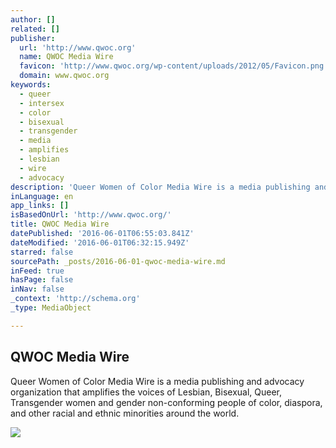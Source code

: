 ```yaml
---
author: []
related: []
publisher:
  url: 'http://www.qwoc.org'
  name: QWOC Media Wire
  favicon: 'http://www.qwoc.org/wp-content/uploads/2012/05/Favicon.png'
  domain: www.qwoc.org
keywords:
  - queer
  - intersex
  - color
  - bisexual
  - transgender
  - media
  - amplifies
  - lesbian
  - wire
  - advocacy
description: 'Queer Women of Color Media Wire is a media publishing and advocacy organization that amplifies the voices of Lesbian, Bisexual, Queer, Transgender women and gender non-conforming people of color, diaspora, and other racial and ethnic minorities around the world.'
inLanguage: en
app_links: []
isBasedOnUrl: 'http://www.qwoc.org/'
title: QWOC Media Wire
datePublished: '2016-06-01T06:55:03.841Z'
dateModified: '2016-06-01T06:32:15.949Z'
starred: false
sourcePath: _posts/2016-06-01-qwoc-media-wire.md
inFeed: true
hasPage: false
inNav: false
_context: 'http://schema.org'
_type: MediaObject

---
```

<article style=""><h1>QWOC Media Wire</h1><p>Queer Women of Color Media Wire is a media publishing and advocacy organization that amplifies the voices of Lesbian, Bisexual, Queer, Transgender women and gender non-conforming people of color, diaspora, and other racial and ethnic minorities around the world.</p><img src="http://www.qwoc.org/wp-content/themes/Insignia/cache/African-Oil-Painting--720x360.jpg" /></article>